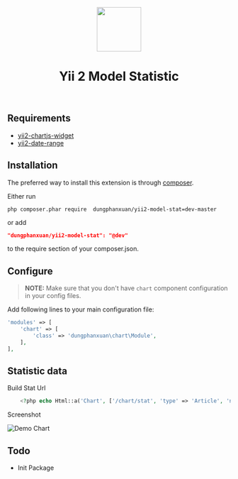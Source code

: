 <p align="center">
    <a href="https://github.com/yiisoft" target="_blank">
        <img src="https://avatars0.githubusercontent.com/u/993323" height="100px">
    </a>
    <h1 align="center">Yii 2 Model Statistic</h1>
    <br>
</p>

## Requirements

 - [yii2-chartjs-widget](https://github.com/2amigos/yii2-chartjs-widget)
 - [yii2-date-range](https://github.com/kartik-v/yii2-date-range)
 
## Installation

The preferred way to install this extension is through [composer](http://getcomposer.org/download/).

Either run

```
php composer.phar require  dungphanxuan/yii2-model-stat=dev-master
```

or add

```json
"dungphanxuan/yii2-model-stat": "@dev"
```

to the require section of your composer.json.

##  Configure

> **NOTE:** Make sure that you don't have `chart` component configuration in your config files.

Add following lines to your main configuration file:

```php
'modules' => [
    'chart' => [
        'class' => 'dungphanxuan\chart\Module',
    ],
],
```

## Statistic data

Build Stat Url
```php
    <?php echo Html::a('Chart', ['/chart/stat', 'type' => 'Article', 'nm' => 'common\models', 'id' => null, 'field' => 'created_at', 'time_type' => 2], ['class' => 'btn btn-info']) ?>
```

Screenshot

![Demo Chart](https://cdn.filestackcontent.com/ft9WYYI0QxybbVU42Qae)


## Todo 

 - Init Package
